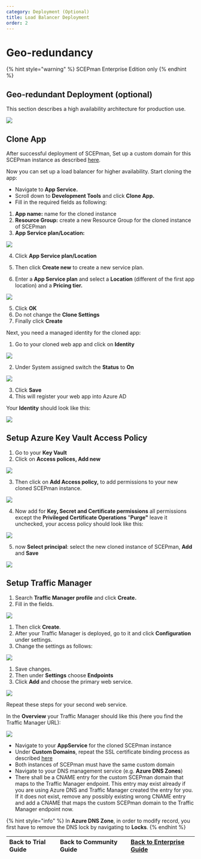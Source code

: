 ```yaml
---
category: Deployment (Optional)
title: Load Balancer Deployment
order: 2
---
```


# Geo-redundancy

{% hint style="warning" %}
SCEPman Enterprise Edition only
{% endhint %}

## Geo-redundant Deployment \(optional\)

This section describes a high availability architecture for production use.

![](../../.gitbook/assets/scepman_loadbalancer1%20%287%29%20%287%29%20%285%29.png)

## Clone App

After successful deployment of SCEPman, Set up a custom domain for this SCEPman instance as described [here](custom-domain.md).

Now you can set up a load balancer for higher availability. Start cloning the app:

* Navigate to **App Service.** 
* Scroll down to **Development Tools** and click **Clone App.** 
* Fill in the required fields as following:

1. **App name:** name for the cloned instance
2. **Resource Group:** create a new Resource Group for the cloned instance of SCEPman
3. **App Service plan/Location:** 

![](../../.gitbook/assets/2021-07-07-10_22_28-scepman02testservicename-microsoft-azure-and-3-more-pages-c4a8-ehamed-micr.png)

4. Click **App Service plan/Location**

1. Then click **Create new** to create a new service plan.
2. Enter a **App Service plan** and select a **Location** \(different of the first app location\) and a **Pricing tier.**

![](../../.gitbook/assets/scepman_cloneapp3%20%287%29%20%287%29%20%287%29.png)

5. Click **OK**  
6. Do not change the **Clone Settings**  
7. Finally click **Create**

Next, you need a managed identity for the cloned app:  
  
1. Go to your cloned web app and click on **Identity**

![](../../.gitbook/assets/scepman_identity1%20%282%29%20%282%29%20%282%29%20%282%29%20%282%29%20%282%29%20%282%29%20%282%29%20%282%29%20%282%29%20%282%29%20%282%29%20%282%29%20%282%29%20%282%29%20%282%29%20%281%29%20%284%29.png)

2. Under System assigned switch the **Status** to **On**

![](../../.gitbook/assets/scepman_identity2%20%282%29%20%282%29%20%282%29%20%282%29%20%282%29%20%282%29%20%282%29%20%282%29%20%282%29%20%282%29%20%282%29%20%282%29%20%282%29%20%282%29%20%282%29%20%283%29%20%281%29%20%286%29.png)

3. Click **Save**  
4. This will register your web app into Azure AD

Your **Identity** should look like this:

![](../../.gitbook/assets/scepman_identity3%20%282%29%20%282%29%20%282%29%20%282%29%20%282%29%20%282%29%20%282%29%20%282%29%20%282%29%20%282%29%20%282%29%20%282%29%20%282%29%20%282%29%20%282%29%20%284%29%20%286%29.png)

## Setup Azure Key Vault Access Policy

1. Go to your **Key Vault**  
2. Click on **Access polices, Add new**

![](../../.gitbook/assets/scepman_keyvault1%20%287%29%20%287%29%20%285%29.png)

3. Then click on **Add Access policy,** to add permissions to your new cloned SCEPman instance.

![](../../.gitbook/assets/2021-07-09-15_57_46-gkscep02-keyvault-microsoft-azure-and-4-more-pages-c4a8-ehamed-microsoft-.png)

4. Now add for **Key, Secret and Certificate permissions** all permissions except the **Privileged Certificate Operations** "**Purge"** leave it unchecked, your access policy should look like this:

![](../../.gitbook/assets/scepman_keyvault3%20%287%29%20%287%29%20%284%29.png)

5. now **Select principal**: select the new cloned instance of SCEPman, **Add** and **Save**

![](../../.gitbook/assets/scepman_keyvault2%20%287%29%20%287%29%20%283%29.png)

## Setup Traffic Manager

1. Search **Traffic Manager profile** and click **Create.** 
2. Fill in the fields.

![](../../.gitbook/assets/scepman_trafficmanager1%20%282%29%20%282%29%20%282%29%20%282%29%20%282%29%20%282%29%20%282%29%20%282%29%20%282%29%20%282%29%20%282%29%20%282%29%20%282%29%20%282%29%20%282%29%20%286%29%20%287%29.png)

1. Then click **Create**.
2. After your Traffic Manager is deployed, go to it and click **Configuration** under settings.
3. Change the settings as follows:

![](../../.gitbook/assets/scepman_trafficmanager2%20%282%29%20%282%29%20%282%29%20%282%29%20%282%29%20%282%29%20%282%29%20%282%29%20%282%29%20%282%29%20%282%29%20%282%29%20%282%29%20%282%29%20%282%29%20%286%29%20%287%29%20%282%29.png)

1. Save changes.
2. Then under **Settings** choose **Endpoints**
3. Click **Add** and choose the primary web service.

![](../../.gitbook/assets/scepman_trafficmanager3.png)

Repeat these steps for your second web service.

In the **Overview** your Traffic Manager should like this \(here you find the Traffic Manager URL\):

![](../../.gitbook/assets/scepman_trafficmanager4%20%286%29.png)

* Navigate to your **AppService** for the cloned SCEPman instance
* Under **Custom Domains**, repeat the SSL certificate binding process as described [here](https://docs.scepman.com/scepman-configuration/optional/custom-domain#SSL-Binding)
* Both instances of SCEPman must have the same custom domain
* Navigate to your DNS management service \(e.g. **Azure DNS Zones**\)
* There shall be a CNAME entry for the custom SCEPman domain that maps to the Traffic Manager endpoint. This entry may exist already if you are using Azure DNS and Traffic Manager created the entry for you. If it does not exist, remove any possibly existing wrong CNAME entry and add a CNAME that maps the custom SCEPman domain to the Traffic Manager endpoint now.

{% hint style="info" %}
In **Azure DNS Zone**, in order to modify record, you first have to remove the DNS lock by navigating to **Locks**.
{% endhint %}

| Back to Trial Guide | Back to Community Guide | ​[Back to Enterprise Guide​](../../scepman-deployment/enterprise-guide.md#step-10-configure-geo-redundancy-optional) |
| :--- | :--- | :--- |


